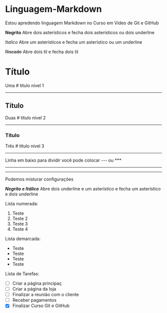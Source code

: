 # Linguagem-Markdown

Estou apredendo linguagem Markdown no Curso em Vídeo de Git e GitHub

**Negrito**  Abre dois asterísticos e fecha dois asterísticos ou dois underline

*Italico*  Abre um asterísticos e fecha um asterístico ou um underline

~~Riscado~~ Abre dois  til e fecha dois til

# Título 
Uma # título nível 1

---

## Título
Duas # título nível 2

---

### Título
Três # título nível 3

---

Linha em baixo para dividir  você pode colocar --- ou ***

---

***

Podemos misturar configurações

__*Negrito e Itálico*__ Abre dois underline e um asterístico e fecha um asterístico e dois underline

Lista numerada:
1. Teste
2. Teste 2 
6. Teste 3
7.    Teste  4
   
Lista demarcada:
* Teste
* Teste
* Teste
* Teste

Lista de Tarefas:
- [ ] Criar a página principaç
- [ ] Criar a página da loja
- [ ] Finalizar a reunião com o cliente
- [ ] Receber pagamentos
- [x] Finalizar Curso Git e GitHub
